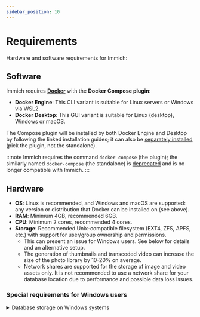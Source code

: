 ```yaml
---
sidebar_position: 10
---
```


# Requirements

Hardware and software requirements for Immich:

## Software

Immich requires [**Docker**](https://docs.docker.com/get-started/get-docker/) with the **Docker Compose plugin**:

- **Docker Engine**: This CLI variant is suitable for Linux servers or Windows via WSL2.
- **Docker Desktop**: This GUI variant is suitable for Linux (desktop), Windows or macOS.

The Compose plugin will be installed by both Docker Engine and Desktop by following the linked installation guides; it can also be [separately installed](https://docs.docker.com/compose/install/) (pick the plugin, not the standalone).

:::note
Immich requires the command `docker compose` (the plugin); the similarly named `docker-compose` (the standalone) is [deprecated](https://docs.docker.com/compose/migrate/) and is no longer compatible with Immich.
:::

## Hardware

- **OS**: Linux is recommended, and Windows and macOS are supported: any version or distribution that Docker can be installed on (see above).
- **RAM**: Minimum 4GB, recommended 6GB.
- **CPU**: Minimum 2 cores, recommended 4 cores.
- **Storage**: Recommended Unix-compatible filesystem (EXT4, ZFS, APFS, etc.) with support for user/group ownership and permissions.
  - This can present an issue for Windows users. See below for details and an alternative setup.
  - The generation of thumbnails and transcoded video can increase the size of the photo library by 10-20% on average.
  - Network shares are supported for the storage of image and video assets only. It is not recommended to use a network share for your database location due to performance and possible data loss issues.

### Special requirements for Windows users

<details>
<summary>Database storage on Windows systems</summary>
  
The Immich Postgres database (`DB_DATA_LOCATION`) must be located on a filesystem that supports user/group
ownership and permissions (EXT2/3/4, ZFS, APFS, BTRFS, XFS, etc.). It will not work on any filesystem formatted in NTFS or ex/FAT/32.
It will not work in WSL (Windows Subsystem for Linux) when using a mounted host directory (commonly under `/mnt`).
If this is an issue, you can change the bind mount to a Docker volume instead as follows:

Make the following change to `.env`:

```diff
- DB_DATA_LOCATION=./postgres
+ DB_DATA_LOCATION=pgdata
```

Add the following line to the bottom of `docker-compose.yml`:

```diff
volumes:
  model-cache:
+ pgdata:
```

</details>
